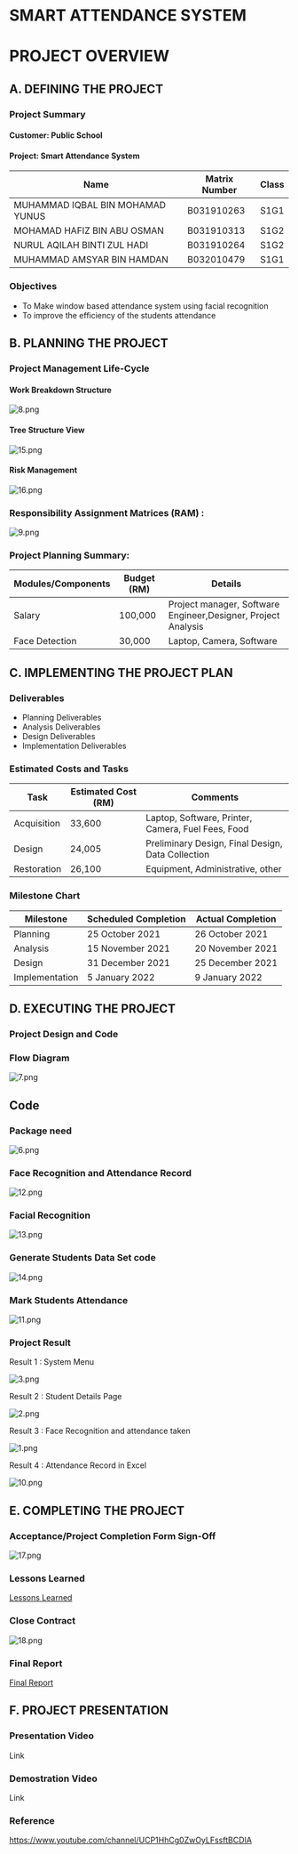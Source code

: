 # SMART ATTENDANCE SYSTEM
# PROJECT OVERVIEW

## A. DEFINING THE PROJECT

### Project Summary

#### Customer: Public School
#### Project: Smart Attendance System

| Name  | Matrix Number | Class  | 
| ------------- | ------------- | ------------- | 
| MUHAMMAD IQBAL BIN MOHAMAD YUNUS   | B031910263   | S1G1  | 
| MOHAMAD HAFIZ BIN ABU OSMAN   | B031910313  | S1G2  |
| NURUL AQILAH BINTI ZUL HADI  | B031910264  | S1G2  |
|  MUHAMMAD AMSYAR BIN HAMDAN   | B032010479  | S1G1  |

### Objectives
- To Make window based attendance system using facial recognition
- To improve the efficiency of the students attendance

## B. PLANNING THE PROJECT

### Project Management Life-Cycle

#### Work Breakdown Structure

![8.png](https://github.com/mohamadhafiz98/Smart-attendance/blob/main/Images/8.png)

#### Tree Structure View

![15.png](https://github.com/mohamadhafiz98/Smart-attendance/blob/main/Images/15%20.png)

#### Risk Management

![16.png](https://github.com/mohamadhafiz98/Smart-attendance/blob/main/Images/16.png)

### Responsibility Assignment Matrices (RAM) :

![9.png](https://github.com/mohamadhafiz98/Smart-attendance/blob/main/Images/9.png)

### Project Planning Summary:

| Modules/Components  | Budget (RM) | Details  | 
| ------------- | ------------- | ------------- | 
|  Salary  | 100,000  |  Project manager, Software Engineer,Designer, Project Analysis |
|  Face Detection  | 30,000  |  Laptop, Camera, Software |

## C. IMPLEMENTING THE PROJECT PLAN

### Deliverables
- Planning Deliverables
- Analysis Deliverables
- Design Deliverables
- Implementation Deliverables

### Estimated Costs and Tasks

| Task  | Estimated Cost (RM) | Comments  | 
| ------------- | ------------- | ------------- | 
| Acquisition   |  33,600  | Laptop, Software, Printer, Camera, Fuel Fees, Food  | 
| Design   |  24,005  |  Preliminary Design, Final Design, Data Collection | 
| Restoration   |  26,100  |  Equipment, Administrative, other | 

### Milestone Chart

| Milestone  | Scheduled Completion | Actual Completion  | 
| ------------- | ------------- | ------------- | 
|  Planning  | 25 October 2021  |  26 October 2021 | 
|  Analysis  | 15 November 2021  | 20 November 2021  | 
|  Design  | 31 December 2021  | 25 December 2021  | 
|  Implementation  | 5 January 2022 | 9 January 2022 | 

## D. EXECUTING THE PROJECT

### Project Design and Code

### Flow Diagram

![7.png](https://github.com/mohamadhafiz98/Smart-attendance/blob/main/Images/7.png)

## Code

### Package need
![6.png](https://github.com/mohamadhafiz98/Smart-attendance/blob/main/Images/6.png)

### Face Recognition and Attendance Record
![12.png](https://github.com/mohamadhafiz98/Smart-attendance/blob/main/Images/12%20face%20recognize.png)

### Facial Recognition 
![13.png](https://github.com/mohamadhafiz98/Smart-attendance/blob/main/Images/13%20image%20recognition.png)

### Generate Students Data Set code
![14.png](https://github.com/mohamadhafiz98/Smart-attendance/blob/main/Images/14%20generate%20dataset.png)

### Mark Students Attendance
![11.png](https://github.com/mohamadhafiz98/Smart-attendance/blob/main/Images/11%20mark%20attendance.png)

### Project Result

Result 1 : System Menu

![3.png](https://github.com/mohamadhafiz98/Smart-attendance/blob/main/Images/3.png)

Result 2 : Student Details Page

![2.png](https://github.com/mohamadhafiz98/Smart-attendance/blob/main/Images/2.png)

Result 3 : Face Recognition and attendance taken

![1.png](https://github.com/mohamadhafiz98/Smart-attendance/blob/main/Images/1.png)

Result 4 : Attendance Record in Excel 

![10.png](https://github.com/mohamadhafiz98/Smart-attendance/blob/main/Images/10.png)

## E. COMPLETING THE PROJECT

### Acceptance/Project Completion Form Sign-Off

![17.png](https://github.com/mohamadhafiz98/Smart-attendance/blob/main/Images/17%20signoff.png)

### Lessons Learned

[Lessons Learned](https://github.com/mohamadhafiz98/Smart-attendance/blob/main/Project%20Documentation/12%20Project%20Closing.pdf)

### Close Contract

![18.png](https://github.com/mohamadhafiz98/Smart-attendance/blob/main/Images/18.png)

### Final Report

[Final Report](https://github.com/mohamadhafiz98/Smart-attendance/blob/main/README.md)

## F. PROJECT PRESENTATION

### Presentation Video

Link

### Demostration Video

Link

### Reference
https://www.youtube.com/channel/UCP1HhCg0ZwOyLFssftBCDIA


